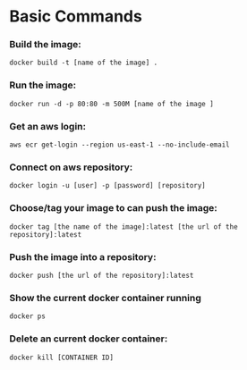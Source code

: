 # Basic Commands

### Build the image:

`docker build -t [name of the image] .`

### Run the image:

`docker run -d -p 80:80 -m 500M [name of the image ]`

### Get an aws login:

`aws ecr get-login --region us-east-1 --no-include-email`

### Connect on aws repository:

`docker login -u [user] -p [password] [repository]`

### Choose/tag your image to can push the image:

`docker tag [the name of the image]:latest [the url of the repository]:latest`

### Push the image into a repository:

`docker push [the url of the repository]:latest`

### Show the current docker container running

`docker ps`

### Delete an current docker container:

`docker kill [CONTAINER ID]`
